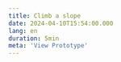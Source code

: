 ```yaml
---
title: Climb a slope
date: 2024-04-10T15:54:00.000
lang: en
duration: 5min
meta: 'View Prototype'
---
```




<ClimbSlope />

